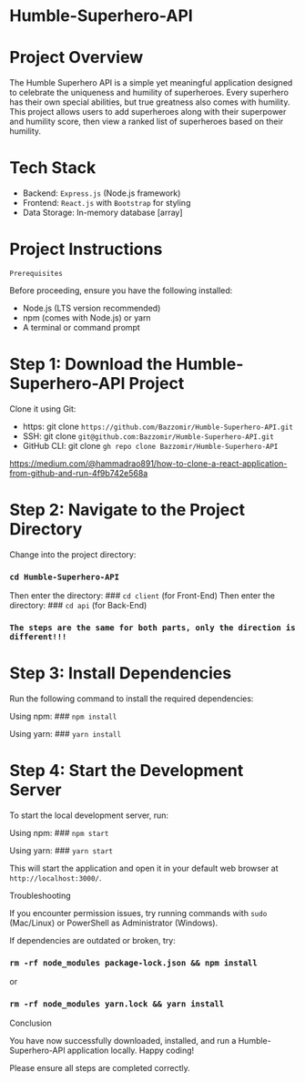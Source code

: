 # Humble-Superhero-API

# Project Overview

The Humble Superhero API is a simple yet meaningful application designed to celebrate the uniqueness and humility of superheroes. Every superhero has their own special abilities, but true greatness also comes with humility. This project allows users to add superheroes along with their superpower and humility score, then view a ranked list of superheroes based on their humility.

# Tech Stack
 - Backend: `Express.js` (Node.js framework)
 - Frontend: `React.js` with `Bootstrap` for styling
 - Data Storage: In-memory database [array]

# Project Instructions

`Prerequisites`

Before proceeding, ensure you have the following installed:

 - Node.js (LTS version recommended)
 - npm (comes with Node.js) or yarn
 - A terminal or command prompt

# Step 1: Download the Humble-Superhero-API Project

Clone it using Git:

 - https: git clone `https://github.com/Bazzomir/Humble-Superhero-API.git`
 - SSH: git clone `git@github.com:Bazzomir/Humble-Superhero-API.git`
 - GitHub CLI: git clone `gh repo clone Bazzomir/Humble-Superhero-API`

https://medium.com/@hammadrao891/how-to-clone-a-react-application-from-github-and-run-4f9b742e568a

# Step 2: Navigate to the Project Directory

Change into the project directory:

### `cd Humble-Superhero-API`

Then enter the directory: ### `cd client` (for Front-End)
Then enter the directory: ### `cd api` (for Back-End)

### `The steps are the same for both parts, only the direction is different!!!`

# Step 3: Install Dependencies

Run the following command to install the required dependencies:

Using npm: ### `npm install`

Using yarn: ### `yarn install`

# Step 4: Start the Development Server

To start the local development server, run:

Using npm: ### `npm start`

Using yarn: ### `yarn start`

This will start the application and open it in your default web browser at `http://localhost:3000/`.


Troubleshooting

If you encounter permission issues, try running commands with `sudo` (Mac/Linux) or PowerShell as Administrator (Windows).

If dependencies are outdated or broken, try:

### `rm -rf node_modules package-lock.json && npm install`

or

### `rm -rf node_modules yarn.lock && yarn install`

Conclusion

You have now successfully downloaded, installed, and run a Humble-Superhero-API application locally. Happy coding!

Please ensure all steps are completed correctly.